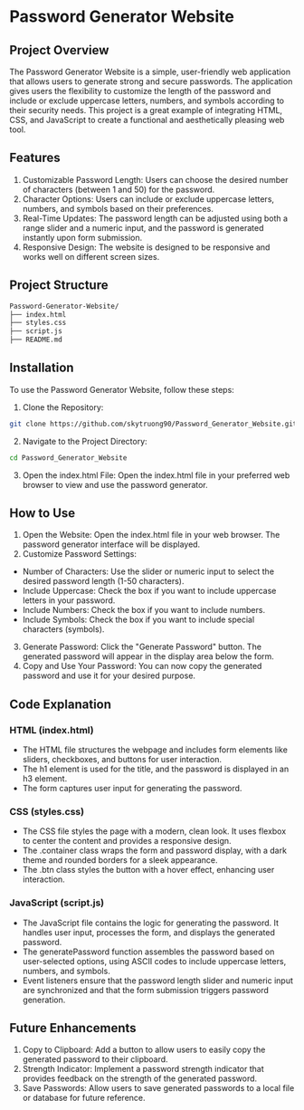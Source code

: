 # Password Generator Website

## Project Overview

The Password Generator Website is a simple, user-friendly web application that allows users to generate strong and secure passwords. The application gives users the flexibility to customize the length of the password and include or exclude uppercase letters, numbers, and symbols according to their security needs. This project is a great example of integrating HTML, CSS, and JavaScript to create a functional and aesthetically pleasing web tool.

## Features

1. Customizable Password Length: Users can choose the desired number of characters (between 1 and 50) for the password.
2. Character Options: Users can include or exclude uppercase letters, numbers, and symbols based on their preferences.
3. Real-Time Updates: The password length can be adjusted using both a range slider and a numeric input, and the password is generated instantly upon form submission.
4. Responsive Design: The website is designed to be responsive and works well on different screen sizes.

## Project Structure
```bash
Password-Generator-Website/
├── index.html
├── styles.css
├── script.js
├── README.md
```

## Installation

To use the Password Generator Website, follow these steps:

1. Clone the Repository:
```bash
git clone https://github.com/skytruong90/Password_Generator_Website.git
```
2. Navigate to the Project Directory:
```bash
cd Password_Generator_Website
```
3. Open the index.html File:
Open the index.html file in your preferred web browser to view and use the password generator.

## How to Use

1. Open the Website:
Open the index.html file in your web browser. The password generator interface will be displayed.
2. Customize Password Settings:
 - Number of Characters: Use the slider or numeric input to select the desired password length (1-50 characters).
 - Include Uppercase: Check the box if you want to include uppercase letters in your password.
 - Include Numbers: Check the box if you want to include numbers.
 - Include Symbols: Check the box if you want to include special characters (symbols).
3. Generate Password:
Click the "Generate Password" button. The generated password will appear in the display area below the form.
4. Copy and Use Your Password:
You can now copy the generated password and use it for your desired purpose.

## Code Explanation

### HTML (index.html)
 - The HTML file structures the webpage and includes form elements like sliders, checkboxes, and buttons for user interaction.
 - The h1 element is used for the title, and the password is displayed in an h3 element.
 - The form captures user input for generating the password.
### CSS (styles.css)
 - The CSS file styles the page with a modern, clean look. It uses flexbox to center the content and provides a responsive design.
 - The .container class wraps the form and password display, with a dark theme and rounded borders for a sleek appearance.
 - The .btn class styles the button with a hover effect, enhancing user interaction.
### JavaScript (script.js)
 - The JavaScript file contains the logic for generating the password. It handles user input, processes the form, and displays the generated password.
 - The generatePassword function assembles the password based on user-selected options, using ASCII codes to include uppercase letters, numbers, and symbols.
 - Event listeners ensure that the password length slider and numeric input are synchronized and that the form submission triggers password generation.

## Future Enhancements

1. Copy to Clipboard: Add a button to allow users to easily copy the generated password to their clipboard.
2. Strength Indicator: Implement a password strength indicator that provides feedback on the strength of the generated password.
3. Save Passwords: Allow users to save generated passwords to a local file or database for future reference.
